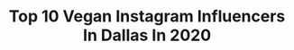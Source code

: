 ---
title: Top 10 Vegan Instagram Influencers In Dallas In 2020
description: >-
  Find top vegan Instagram influencers in Dallas in 2020. Most popular hashtags: #vegan #dallas #vegetarian #socialdistancing.
platform: Instagram
profiles:
  - username: "blackmillionaires_"
    fullname: >-
      Black Millionaires
    location: "United States"
    followers: 29388
    engagement: 165
    commentsToLikes: 0.329713
    id: ck6u2y26bukx90j719kf7gjk2
    verified: false
    hashtags: "#blackwomenbusiness, #blackbusinessowners, #healthylifestyle, #texasrealtor"
  - username: "julianestaban"
    fullname: >-
      Dallas | Vegan | Photographer
    location: "United States"
    followers: 14887
    engagement: 1731
    commentsToLikes: 0.039005
    id: ck6uhmeww9ypg0j71g6z3uks3
    verified: false
    hashtags: "#huskiesofig, #yokio, #artoftheday, #husky"
  - username: "globaldaawatbysagarika"
    fullname: >-
      𝐒𝐰𝐞𝐭𝐚 𝐒𝐚𝐠𝐚𝐫𝐢𝐤𝐚 𝐀𝐧𝐚𝐧𝐝
    location: "United States"
    followers: 8434
    engagement: 509
    commentsToLikes: 0.186983
    id: ck5zuvar833un0i147mj5e3ep
    verified: false
    hashtags: "#foodporn, #quarantine2020, #sareecollection, #sareesale"
  - username: "japanstylez"
    fullname: >-
      🎎Japanese Hair Assassin🇳🇬
    location: "United States"
    followers: 57375
    engagement: 76
    commentsToLikes: 0.027831
    id: ck5hqpyfhtil70i11d6hd64kv
    verified: false
    hashtags: "#curlyhairstyles, #frontalwig, #wigs, #newweeknewgoals"
  - username: "modernveganfam"
    fullname: >-
      Modern Vegan Familia
    location: "United States"
    followers: 25743
    engagement: 168
    commentsToLikes: 0.103150
    id: ck0vw3p88rylr0i19by1o7z2o
    verified: false
    hashtags: "#pitaya, #thumbprintcookies, #tree, #veganmarshmallows"
  - username: "madaleinemurphy"
    fullname: >-
      madaleine murphy🪐
    location: "United States"
    followers: 10602
    engagement: 1336
    commentsToLikes: 0.064210
    id: ck0vvcwauokul0i19rto5ksi1
    verified: false
    hashtags: "#dermae, #teethwhitener, #targetxwnw, #phonecase"
  - username: "chandidayle"
    fullname: >-
      Chandi Dayle
    location: "United States"
    followers: 12331
    engagement: 1247
    commentsToLikes: 0.048774
    id: ck13bj2tcvnc50i19fb2i85mk
    verified: false
    hashtags: "#sunday, #vegan, #draft, #victorymonday"
  - username: "aditwirls"
    fullname: >-
      Adaline Bebo
    location: "United States"
    followers: 12317
    engagement: 980
    commentsToLikes: 0.023864
    id: ck0twuvnigufi0i19qpn5l5zt
    verified: false
    hashtags: "#apartbuttogether, #ugorondinone, #stayvital, #earthday"
  - username: "nataliaavegaa"
    fullname: >-
      NATALIA VEGA
    location: "United States"
    followers: 8575
    engagement: 518
    commentsToLikes: 0.021484
    id: ck6uc7xdae0hh0j71x8mgeequ
    verified: false
    hashtags: "#miamibeach, #vegantacos, #greennature, #veganmiami"
  - username: "honestlyaisha"
    fullname: >-
      a i s h a 🐧
    location: "United States"
    followers: 36062
    engagement: 466
    commentsToLikes: 0.157931
    id: ckaoxsn2jekc30i78i6s8cvhr
    verified: false
    hashtags: "#modestfashion, #endoftheyear, #highfivesforteachers, #fivestarad"
---